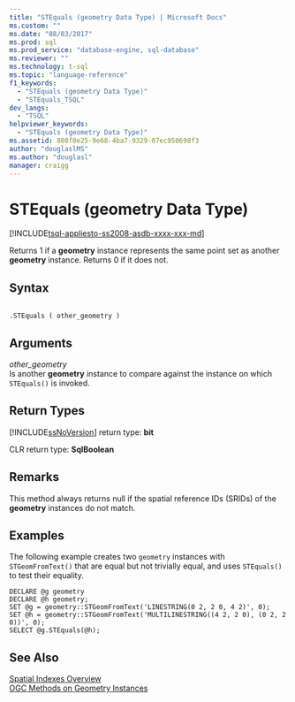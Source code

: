 ```yaml
---
title: "STEquals (geometry Data Type) | Microsoft Docs"
ms.custom: ""
ms.date: "08/03/2017"
ms.prod: sql
ms.prod_service: "database-engine, sql-database"
ms.reviewer: ""
ms.technology: t-sql
ms.topic: "language-reference"
f1_keywords: 
  - "STEquals (geometry Data Type)"
  - "STEquals_TSQL"
dev_langs: 
  - "TSQL"
helpviewer_keywords: 
  - "STEquals (geometry Data Type)"
ms.assetid: 808f0e25-9e68-4ba7-9329-07ec950698f3
author: "douglaslMS"
ms.author: "douglasl"
manager: craigg
---
```

# STEquals (geometry Data Type)
[!INCLUDE[tsql-appliesto-ss2008-asdb-xxxx-xxx-md](../../includes/tsql-appliesto-ss2008-asdb-xxxx-xxx-md.md)]

Returns 1 if a **geometry** instance represents the same point set as another **geometry** instance. Returns 0 if it does not.
  
## Syntax  
  
```  
  
.STEquals ( other_geometry )  
```  
  
## Arguments  
 *other_geometry*  
 Is another **geometry** instance to compare against the instance on which `STEquals()` is invoked.  
  
## Return Types  
 [!INCLUDE[ssNoVersion](../../includes/ssnoversion-md.md)] return type: **bit**  
  
 CLR return type: **SqlBoolean**  
  
## Remarks  
 This method always returns null if the spatial reference IDs (SRIDs) of the **geometry** instances do not match.  
  
## Examples  
 The following example creates two `geometry` instances with `STGeomFromText()` that are equal but not trivially equal, and uses `STEquals()` to test their equality.  
  
```  
DECLARE @g geometry  
DECLARE @h geometry;  
SET @g = geometry::STGeomFromText('LINESTRING(0 2, 2 0, 4 2)', 0);  
SET @h = geometry::STGeomFromText('MULTILINESTRING((4 2, 2 0), (0 2, 2 0))', 0);  
SELECT @g.STEquals(@h);  
```  
  
## See Also  
 [Spatial Indexes Overview](../../relational-databases/spatial/spatial-indexes-overview.md)   
 [OGC Methods on Geometry Instances](../../t-sql/spatial-geometry/ogc-methods-on-geometry-instances.md)  
  
  

